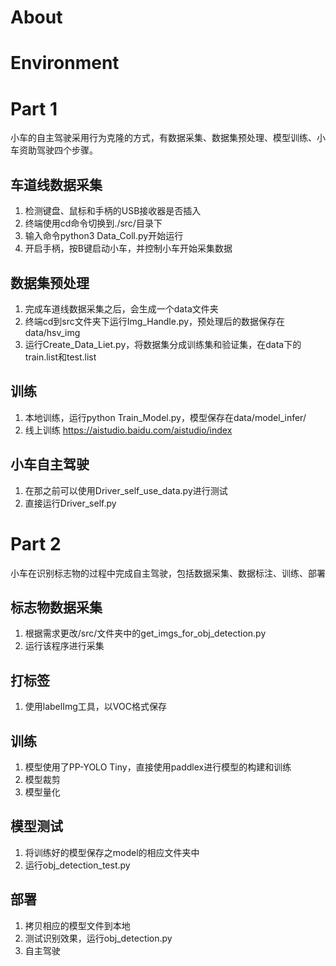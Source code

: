 # About

# Environment

# Part 1
小车的自主驾驶采用行为克隆的方式，有数据采集、数据集预处理、模型训练、小车资助驾驶四个步骤。

## 车道线数据采集
1. 检测键盘、鼠标和手柄的USB接收器是否插入
2. 终端使用cd命令切换到./src/目录下
3. 输入命令python3 Data_Coll.py开始运行
4. 开启手柄，按B键启动小车，并控制小车开始采集数据

## 数据集预处理
1. 完成车道线数据采集之后，会生成一个data文件夹
2. 终端cd到src文件夹下运行Img_Handle.py，预处理后的数据保存在data/hsv_img
3. 运行Create_Data_Liet.py，将数据集分成训练集和验证集，在data下的train.list和test.list

## 训练
1. 本地训练，运行python Train_Model.py，模型保存在data/model_infer/
2. 线上训练 https://aistudio.baidu.com/aistudio/index

## 小车自主驾驶
1. 在那之前可以使用Driver_self_use_data.py进行测试
2. 直接运行Driver_self.py

# Part 2
小车在识别标志物的过程中完成自主驾驶，包括数据采集、数据标注、训练、部署

## 标志物数据采集
1. 根据需求更改/src/文件夹中的get_imgs_for_obj_detection.py
2. 运行该程序进行采集

## 打标签
1. 使用labelImg工具，以VOC格式保存

## 训练
1. 模型使用了PP-YOLO Tiny，直接使用paddlex进行模型的构建和训练
2. 模型裁剪
3. 模型量化

## 模型测试
1. 将训练好的模型保存之model的相应文件夹中
2. 运行obj_detection_test.py

## 部署
1. 拷贝相应的模型文件到本地
2. 测试识别效果，运行obj_detection.py
3. 自主驾驶